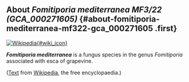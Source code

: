 About *Fomitiporia mediterranea MF3/22 (GCA\_000271605)* {#about-fomitiporia-mediterranea-mf322-gca_000271605 .first}
--------------------------------------------------------

[![Wikipedia](/img/wikipedia_logo_v2_en.png){#wiki_icon}](http://en.wikipedia.org/wiki/Fomitiporia_mediterranea)

***Fomitiporia mediterranea*** is a fungus species in the genus
*Fomitiporia* associated with esca of grapevine.

([Text](http://en.wikipedia.org/wiki/Fomitiporia_mediterranea) from
[Wikipedia](http://en.wikipedia.org/), the free encyclopaedia.)
